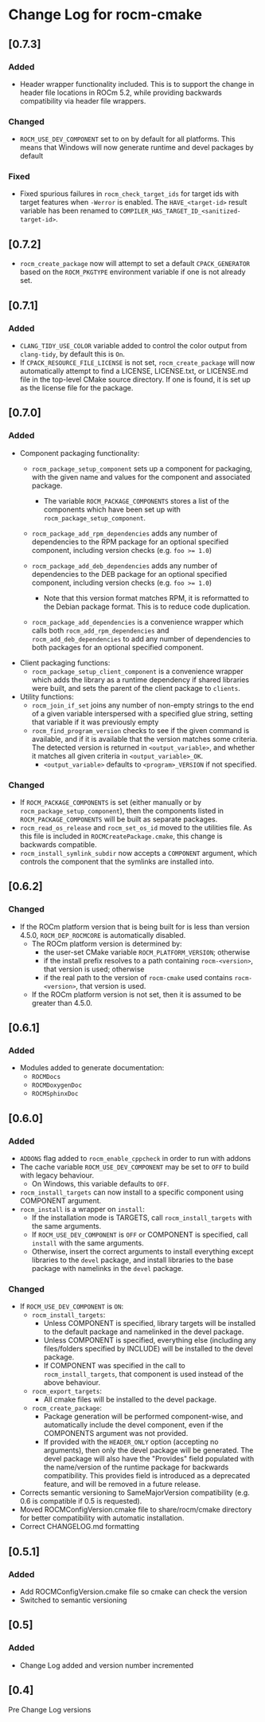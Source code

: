 # Change Log for rocm-cmake

## [0.7.3]
### Added
- Header wrapper functionality included. This is to support the change in header file locations in ROCm 5.2, while providing backwards compatibility via header file wrappers.
### Changed
- `ROCM_USE_DEV_COMPONENT` set to on by default for all platforms. This means that Windows will now generate runtime and devel packages by default
### Fixed
- Fixed spurious failures in `rocm_check_target_ids` for target ids with target features when `-Werror` is enabled.
  The `HAVE_<target-id>` result variable has been renamed to `COMPILER_HAS_TARGET_ID_<sanitized-target-id>`.

## [0.7.2]
- `rocm_create_package` now will attempt to set a default `CPACK_GENERATOR` based on the `ROCM_PKGTYPE` environment variable if one is not already set.

## [0.7.1]
### Added
- `CLANG_TIDY_USE_COLOR` variable added to control the color output from `clang-tidy`, by default this is `On`.
- If `CPACK_RESOURCE_FILE_LICENSE` is not set, `rocm_create_package` will now automatically attempt to find a LICENSE, LICENSE.txt, or LICENSE.md file in the top-level CMake source directory. If one is found, it is set up as the license file for the package.

## [0.7.0]
### Added
- Component packaging functionality:
    - `rocm_package_setup_component` sets up a component for packaging, with the given name and values for the component and associated package.

        - The variable `ROCM_PACKAGE_COMPONENTS` stores a list of the components which have been set up with `rocm_package_setup_component`.
    - `rocm_package_add_rpm_dependencies` adds any number of dependencies to the RPM package for an optional specified component, including version checks (e.g. `foo >= 1.0`)
    - `rocm_package_add_deb_dependencies` adds any number of dependencies to the DEB package for an optional specified component, including version checks (e.g. `foo >= 1.0`)
        - Note that this version format matches RPM, it is reformatted to the Debian package format. This is to reduce code duplication.
    - `rocm_package_add_dependencies` is a convenience wrapper which calls both `rocm_add_rpm_dependencies` and `rocm_add_deb_dependencies` to add any number of dependencies to both packages for an optional specified component.
- Client packaging functions:
    - `rocm_package_setup_client_component` is a convenience wrapper which adds the library as a runtime dependency if shared libraries were built, and sets the parent of the client package to `clients`.
- Utility functions:
    - `rocm_join_if_set` joins any number of non-empty strings to the end of a given variable interspersed with a specified glue string, setting that variable if it was previously empty
    - `rocm_find_program_version` checks to see if the given command is available, and if it is available that the version matches some criteria. The detected version is returned in `<output_variable>`, and whether it matches all given criteria in `<output_variable>_OK`.
        - `<output_variable>` defaults to `<program>_VERSION` if not specified.
### Changed
- If `ROCM_PACKAGE_COMPONENTS` is set (either manually or by `rocm_package_setup_component`), then the components listed in `ROCM_PACKAGE_COMPONENTS` will be built as separate packages.
- `rocm_read_os_release` and `rocm_set_os_id` moved to the utilities file. As this file is included in `ROCMCreatePackage.cmake`, this change is backwards compatible.
- `rocm_install_symlink_subdir` now accepts a `COMPONENT` argument, which controls the component that the symlinks are installed into.

## [0.6.2]
### Changed
- If the ROCm platform version that is being built for is less than version 4.5.0, `ROCM_DEP_ROCMCORE` is automatically disabled.
  - The ROCm platform version is determined by:
    - the user-set CMake variable `ROCM_PLATFORM_VERSION`; otherwise
    - if the install prefix resolves to a path containing `rocm-<version>`, that version is used; otherwise
    - if the real path to the version of `rocm-cmake` used contains `rocm-<version>`, that version is used.
  - If the ROCm platform version is not set, then it is assumed to be greater than 4.5.0.

## [0.6.1]
### Added
- Modules added to generate documentation:
    - `ROCMDocs`
    - `ROCMDoxygenDoc`
    - `ROCMSphinxDoc`
## [0.6.0]
### Added
- `ADDONS` flag added to `rocm_enable_cppcheck` in order to run with addons
- The cache variable `ROCM_USE_DEV_COMPONENT` may be set to `OFF` to build with legacy behaviour.
    - On Windows, this variable defaults to `OFF`.
- `rocm_install_targets` can now install to a specific component using COMPONENT argument.
- `rocm_install` is a wrapper on `install`:
    - If the installation mode is TARGETS, call `rocm_install_targets` with the same arguments.
    - If `ROCM_USE_DEV_COMPONENT` is `OFF` or COMPONENT is specified, call `install` with the same arguments.
    - Otherwise, insert the correct arguments to install everything except libraries to the `devel` package, and install libraries to the base package with namelinks in the `devel` package.
### Changed
- If `ROCM_USE_DEV_COMPONENT` is `ON`:
    - `rocm_install_targets`:
        - Unless COMPONENT is specified, library targets will be installed to the default package and namelinked in the devel package.
        - Unless COMPONENT is specified, everything else (including any files/folders specified by INCLUDE) will be installed to the devel package.
        - If COMPONENT was specified in the call to `rocm_install_targets`, that component is used instead of the above behaviour.
    - `rocm_export_targets`:
        - All cmake files will be installed to the devel package.
    - `rocm_create_package`:
        - Package generation will be performed component-wise, and automatically include the devel component, even if the COMPONENTS argument was not provided.
        - If provided with the `HEADER_ONLY` option (accepting no arguments), then only the devel package will be generated. The devel package will also have the "Provides" field populated with the name/version of the runtime package for backwards compatibility. This provides field is introduced as a deprecated feature, and will be removed in a future release.
- Corrects semantic versioning to SameMajorVersion compatibility (e.g. 0.6 is compatible if 0.5 is requested).
- Moved ROCMConfigVersion.cmake file to share/rocm/cmake directory for better compatibility with automatic installation.
- Correct CHANGELOG.md formatting

## [0.5.1]
### Added
- Add ROCMConfigVersion.cmake file so cmake can check the version
- Switched to semantic versioning

## [0.5]
### Added
- Change Log added and version number incremented

## [0.4]
Pre Change Log versions

